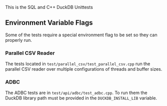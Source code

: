 This is the SQL and C++ DuckDB Unittests

## Environment Variable Flags

Some of the tests require a special environment flag to be set so they can properly run.

### Parallel CSV Reader
The tests located in `test/parallel_csv/test_parallel_csv.cpp` run the parallel CSV reader over multiple configurations of threads
and buffer sizes.

### ADBC
The ADBC tests are in `test/api/adbc/test_adbc.cpp`. To run them the DuckDB library path must be provided in the `DUCKDB_INSTALL_LIB` variable.
